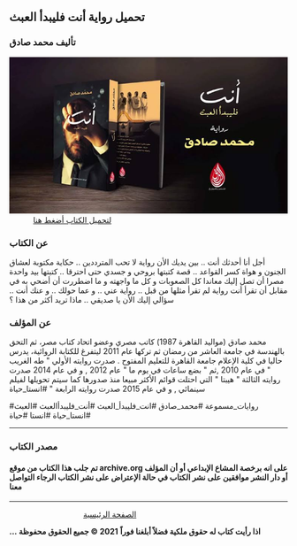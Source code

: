 ## تحميل رواية أنت فليبدأ العبث
### تأليف محمد صادق
![](https://raw.githubusercontent.com/iqraa4u/iqraa4u.github.io/main/images%20(45).jpeg)
&nbsp; &nbsp; &nbsp; &nbsp; &nbsp; &nbsp;[لتحميل الكتاب أضغط هنا ](https://foulabook.com/book/downloading/929623327)

### عن الكتاب 
أجل أنا أحدثك أنت ..
بين يديك الأن رواية لا تحب المترددين ..
حكاية مكتوبة لعشاق الجنون و هواة كسر القواعد .. قصة كتبتها بروحي و جسدي حتى احترقا ..
كتبتها بيد واحدة مصرا أن تصل إليك معاندا كل الصعوبات و كل ما واجهته و ما اضطررت أن أضحي به في مقابل أن تقرأ أنت رواية لم تقرأ مثلها من قبل ..
رواية عني .. و عما حولك ..
و عنك أنت ..
سؤالي إليك الأن يا صديقي ..
ماذا تريد أكثر من هذا ؟
### عن المؤلف 
محمد صادق (مواليد القاهرة 1987) كاتب مصري وعضو اتحاد كتاب مصر، ثم التحق بالهندسة في جامعة العاشر من رمضان ثم تركها عام 2011 ليتفرغ للكتابة الروائية، يدرس حاليا في كلية الإعلام جامعة القاهرة للتعليم المفتوح .
صدرت روايته الأولي " طه الغريب " في عام 2010 ,ثم " بضع ساعات في يوم ما " عام 2012 , و في عام 2014 صدرت روايته الثالثة " هيبتا " التي احتلت قوائم الأكثر مبيعا منذ صدورها كما سيتم تحويلها لفيلم سينمائي , و في عام 2015 صدرت روايته الرابعة " #انستا_حياة 

#روايات_مسموعة #محمد_صادق  #انت_فليبدأ_العبث #أنت_فليبدأالعبث #العبث #انستا_حياة #انستا #حياة

------

### مصدر الكتاب
#### تم جلب هذا الكتاب من موقع archive.org على انه برخصة المشاع الإبداعي أو أن المؤلف أو دار النشر موافقين على نشر الكتاب في حالة الإعتراض على نشر الكتاب الرجاء التواصل معنا

------
&nbsp; &nbsp; &nbsp; &nbsp; &nbsp; &nbsp; &nbsp; &nbsp;&nbsp;&nbsp; &nbsp; &nbsp; &nbsp; &nbsp; &nbsp; &nbsp; &nbsp; &nbsp;   [ الصفحة الرئيسية ](https://iqraa4u.me/)   

**... اذا رأيت كتاب له حقوق ملكية فضلاً أبلغنا فوراً**
**2021 © جميع الحقوق محفوظة**
